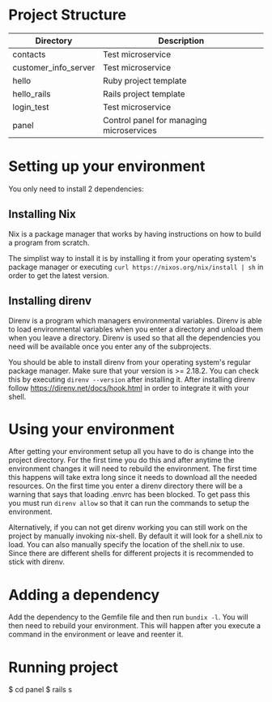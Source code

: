 # Project Structure
| Directory            | Description                              |
| -------------------- | ---------------------------------------- |
| contacts             | Test microservice                        |
| customer_info_server | Test microservice                        |
| hello                | Ruby project template                    |
| hello_rails          | Rails project template                   |
| login_test           | Test microservice                        |
| panel                | Control panel for managing microservices |

# Setting up your environment
You only need to install 2 dependencies:

## Installing Nix
Nix is a package manager that works by having instructions on how to build a program from scratch.

The simplist way to install it is by installing it from your operating system's package manager or executing `curl https://nixos.org/nix/install | sh` in order to get the latest version.

## Installing direnv
Direnv is a program which managers environmental variables. Direnv is able to load environmental variables when you enter a directory and unload them when you leave a directory. Direnv is used so that all the dependencies you need will be available once you enter any of the subprojects.

You should be able to install direnv from your operating system's regular package manager. Make sure that your version is >= 2.18.2. You can check this by executing `direnv --version` after installing it. After installing direnv follow https://direnv.net/docs/hook.html in order to integrate it with your shell.

# Using your environment
After getting your environment setup all you have to do is change into the project directory. For the first time you do this and after anytime the environment changes it will need to rebuild the environment. The first time this happens will take extra long since it needs to download all the needed resources. On the first time you enter a direnv directory there will be a warning that says that loading .envrc has been blocked. To get pass this you must run `direnv allow` so that it can run the commands to setup the environment.

Alternatively, if you can not get direnv working you can still work on the project by manually invoking nix-shell. By default it will look for a shell.nix to load. You can also manually specify the location of the shell.nix to use. Since there are different shells for different projects it is recommended to stick with direnv.

# Adding a dependency
Add the dependency to the Gemfile file and then run `bundix -l`. You will then need to rebuild your environment. This will happen after you execute a command in the environment or leave and reenter it.

# Running project
$ cd panel
$ rails s
